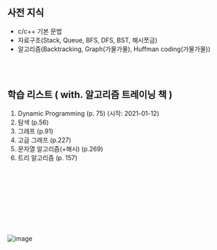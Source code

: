 ## 사전 지식  
- c/c++ 기본 문법  
- 자료구조(Stack, Queue, BFS, DFS, BST,  해시쪼금)  
- 알고리즘(Backtracking, Graph(가물가물), Huffman coding(가물가물))  
<br>
<br>

## 학습 리스트 ( with. 알고리즘 트레이닝 책 )
1. Dynamic Programming (p. 75) (시작: 2021-01-12)  
2. 탐색 (p.56)  
3. 그래프 (p.91)  
4. 고급 그래프 (p.227)  
5. 문자열 알고리즘(+해시) (p.269)  
6. 트리 알고리즘 (p. 157)  
<br>
<br>
<br>
<br>
<br>
<br>
<br>
<br>

![image](https://user-images.githubusercontent.com/35206992/104454644-84e0d480-55e9-11eb-9d44-c9a3caa9afd6.png)  
